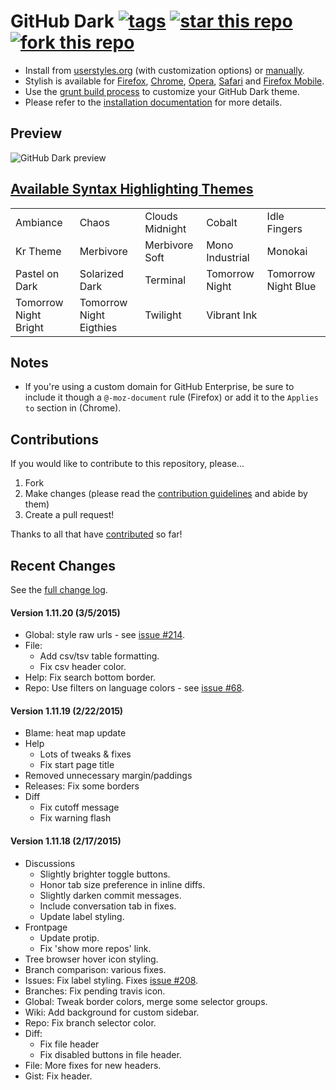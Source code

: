 # GitHub Dark [![tags](https://img.shields.io/github/tag/StylishThemes/GitHub-Dark.svg?style=flat)](https://github.com/StylishThemes/GitHub-Dark/tags) [![star this repo](http://github-svg-buttons.herokuapp.com/star.svg?user=StylishThemes&repo=GitHub-Dark&style=flat&background=1081C1)](http://github.com/StylishThemes/GitHub-Dark) [![fork this repo](http://github-svg-buttons.herokuapp.com/fork.svg?user=StylishThemes&repo=GitHub-Dark&style=flat&background=1081C1)](http://github.com/StylishThemes/GitHub-Dark/fork)

- Install from [userstyles.org](http://userstyles.org/styles/37035) (with customization options) or [manually](https://raw.githubusercontent.com/StylishThemes/GitHub-Dark/master/github-dark.css).
- Stylish is available for [Firefox](https://addons.mozilla.org/en-US/firefox/addon/2108/), [Chrome](https://chrome.google.com/extensions/detail/fjnbnpbmkenffdnngjfgmeleoegfcffe), [Opera](https://addons.opera.com/en/extensions/details/stylish/), [Safari](http://sobolev.us/stylish/) and [Firefox Mobile](https://addons.mozilla.org/en-US/firefox/addon/2108/).
- Use the [grunt build process](https://github.com/StylishThemes/GitHub-Dark/wiki/Build) to customize your GitHub Dark theme.
- Please refer to the [installation documentation](https://github.com/StylishThemes/GitHub-Dark/wiki/Install) for more details.

## Preview
![GitHub Dark preview](http://i.imgur.com/9ChgiR6.png)

## [Available Syntax Highlighting Themes](http://stylishthemes.github.io/GitHub-Dark/)

|   |   |   |   |   |
| --- | --- | --- | --- | --- |
| Ambiance | Chaos | Clouds Midnight | Cobalt | Idle Fingers |
| Kr Theme | Merbivore | Merbivore Soft | Mono Industrial | Monokai |
| Pastel on Dark | Solarized Dark | Terminal | Tomorrow Night | Tomorrow Night Blue |
| Tomorrow Night Bright | Tomorrow Night Eigthies | Twilight | Vibrant Ink | |

## Notes

* If you're using a custom domain for GitHub Enterprise, be sure to include it though a `@-moz-document` rule (Firefox) or add it to the `Applies to` section in (Chrome).

## Contributions

If you would like to contribute to this repository, please...

1. Fork
2. Make changes (please read the [contribution guidelines](https://github.com/StylishThemes/GitHub-Dark/blob/master/CONTRIBUTING.md) and abide by them)
3. Create a pull request!

Thanks to all that have [contributed](https://github.com/StylishThemes/GitHub-Dark/graphs/contributors) so far!

## Recent Changes

See the [full change log](https://github.com/StylishThemes/GitHub-Dark/wiki).

#### Version 1.11.20 (3/5/2015)

* Global: style raw urls - see [issue #214](https://github.com/StylishThemes/GitHub-Dark/issues/214).
* File:
  * Add csv/tsv table formatting.
  * Fix csv header color.
* Help: Fix search bottom border.
* Repo: Use filters on language colors - see [issue #68](https://github.com/StylishThemes/GitHub-Dark/issues/68).

#### Version 1.11.19 (2/22/2015)

* Blame: heat map update
* Help
  * Lots of tweaks & fixes
  * Fix start page title
* Removed unnecessary margin/paddings
* Releases: Fix some borders
* Diff
  * Fix cutoff message
  * Fix warning flash

#### Version 1.11.18 (2/17/2015)

* Discussions
  * Slightly brighter toggle buttons.
  * Honor tab size preference in inline diffs.
  * Slightly darken commit messages.
  * Include conversation tab in fixes.
  * Update label styling.
* Frontpage
  * Update protip.
  * Fix 'show more repos' link.
* Tree browser hover icon styling.
* Branch comparison: various fixes.
* Issues: Fix label styling. Fixes [issue #208](https://github.com/StylishThemes/GitHub-Dark/issues/208).
* Branches: Fix pending travis icon.
* Global: Tweak border colors, merge some selector groups.
* Wiki: Add background for custom sidebar.
* Repo: Fix branch selector color.
* Diff:
  * Fix file header
  * Fix disabled buttons in file header.
* File: More fixes for new headers.
* Gist: Fix header.

